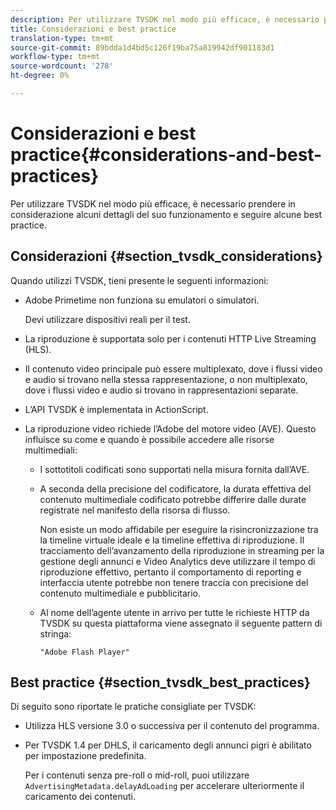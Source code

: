 ```yaml
---
description: Per utilizzare TVSDK nel modo più efficace, è necessario prendere in considerazione alcuni dettagli del suo funzionamento e seguire alcune best practice.
title: Considerazioni e best practice
translation-type: tm+mt
source-git-commit: 89bdda1d4bd5c126f19ba75a819942df901183d1
workflow-type: tm+mt
source-wordcount: '278'
ht-degree: 0%

---
```



# Considerazioni e best practice{#considerations-and-best-practices}

Per utilizzare TVSDK nel modo più efficace, è necessario prendere in considerazione alcuni dettagli del suo funzionamento e seguire alcune best practice.

## Considerazioni {#section_tvsdk_considerations}

Quando utilizzi TVSDK, tieni presente le seguenti informazioni:

* Adobe Primetime non funziona su emulatori o simulatori.

   Devi utilizzare dispositivi reali per il test.
* La riproduzione è supportata solo per i contenuti HTTP Live Streaming (HLS).
* Il contenuto video principale può essere multiplexato, dove i flussi video e audio si trovano nella stessa rappresentazione, o non multiplexato, dove i flussi video e audio si trovano in rappresentazioni separate.
* L’API TVSDK è implementata in ActionScript.
* La riproduzione video richiede l’Adobe del motore video (AVE). Questo influisce su come e quando è possibile accedere alle risorse multimediali:

   * I sottotitoli codificati sono supportati nella misura fornita dall’AVE.
   * A seconda della precisione del codificatore, la durata effettiva del contenuto multimediale codificato potrebbe differire dalle durate registrate nel manifesto della risorsa di flusso.

      Non esiste un modo affidabile per eseguire la risincronizzazione tra la timeline virtuale ideale e la timeline effettiva di riproduzione. Il tracciamento dell’avanzamento della riproduzione in streaming per la gestione degli annunci e Video Analytics deve utilizzare il tempo di riproduzione effettivo, pertanto il comportamento di reporting e interfaccia utente potrebbe non tenere traccia con precisione del contenuto multimediale e pubblicitario.
   * Al nome dell’agente utente in arrivo per tutte le richieste HTTP da TVSDK su questa piattaforma viene assegnato il seguente pattern di stringa:

      ```
      "Adobe Flash Player"
      ```

## Best practice {#section_tvsdk_best_practices}

Di seguito sono riportate le pratiche consigliate per TVSDK:

* Utilizza HLS versione 3.0 o successiva per il contenuto del programma.
* Per TVSDK 1.4 per DHLS, il caricamento degli annunci pigri è abilitato per impostazione predefinita.

   Per i contenuti senza pre-roll o mid-roll, puoi utilizzare `AdvertisingMetadata.delayAdLoading` per accelerare ulteriormente il caricamento dei contenuti.

